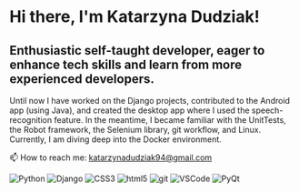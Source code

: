 # Hi there, I'm Katarzyna Dudziak! 

## Enthusiastic self-taught developer, eager to enhance tech skills and learn from more experienced developers.
Until now I have worked on the Django projects, contributed to the Android app (using Java),
and created the desktop app where I used the speech-recognition feature.
In the meantime, I became familiar with the UnitTests, the Robot framework, the Selenium library, git workflow, and Linux.
Currently, I am diving deep into the Docker environment.


📫 How to reach me: katarzynadudziak94@gmail.com


<p>
  <img alt="Python" src="https://img.shields.io/badge/python-3670A0?style=for-the-badge&logo=python&logoColor=ffdd54" />
  <img alt="Django" src="https://img.shields.io/badge/Django-092E20?style=for-the-badge&logo=django&logoColor=green" />
  <img alt="CSS3" src="https://img.shields.io/badge/CSS3-1572B6?style=for-the-badge&logo=css3&logoColor=white" />
  <img alt="html5" src="https://img.shields.io/badge/HTML5-E34F26?style=for-the-badge&logo=html5&logoColor=white" />
  <img alt="git" src="https://img.shields.io/badge/GIT-E44C30?style=for-the-badge&logo=git&logoColor=white" />
  <img alt="VSCode" src="https://img.shields.io/badge/VSCode-0078D4?style=for-the-badge&logo=visual%20studio%20code&logoColor=white" />
  <img alt="PyQt" src="https://img.shields.io/badge/Qt-41CD52?style=for-the-badge&logo=qt&logoColor=white" />
</p>
